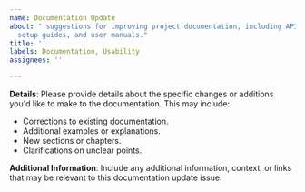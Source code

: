 ```yaml
---
name: Documentation Update
about: " suggestions for improving project documentation, including API documentation,
  setup guides, and user manuals."
title: ''
labels: Documentation, Usability
assignees: ''

---
```


**Details**:
Please provide details about the specific changes or additions you'd like to make to the documentation. This may include:

- Corrections to existing documentation.
- Additional examples or explanations.
- New sections or chapters.
- Clarifications on unclear points.

**Additional Information**:
Include any additional information, context, or links that may be relevant to this documentation update issue.
